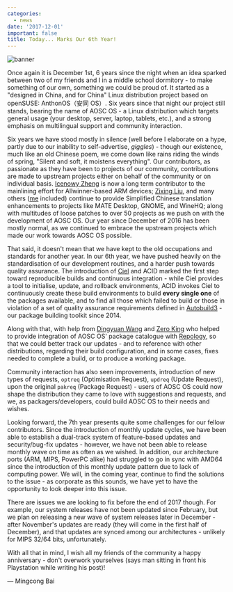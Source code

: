 ```yaml
---
categories:
  - news
date: '2017-12-01'
important: false
title: Today... Marks Our 6th Year!
---
```



![banner](/assets/news/news/6th-banner.png)

Once again it is December 1st, 6 years since the night when an idea sparked between two of my friends and I in a middle school dormitory - to make something of our own, something we could be proud of. It started as a "designed in China, and for China" Linux distribution project based on openSUSE: AnthonOS（安同 OS）. Six years since that night our project still stands, bearing the name of AOSC OS - a Linux distribution which targets general usage (your desktop, server, laptop, tablets, etc.), and a strong emphasis on multilingual support and community interaction.

Six years we have stood mostly in silence (well before I elaborate on a hype, partly due to our inability to self-advertise, *giggles*) - though our existence, much like an old Chinese poem, we come down like rains riding the winds of spring, "Silent and soft, it moistens everything". Our contributors, as passionate as they have been to projects of our community, contributions are made to upstream projects either on behalf of the community or on individual basis. [Icenowy Zheng](https://github.com/Icenowy/) is now a long term contributor to the mainlining effort for Allwinner-based ARM devices; [Zixing Liu](https://github.com/liushuyu/), and many others ([me](https://github.com/MingcongBai/) included) continue to provide Simplified Chinese translation enhancements to projects like MATE Desktop, GNOME, and WineHQ; along with multitudes of loose patches to over 50 projects as we push on with the development of AOSC OS. Our year since December of 2016 has been mostly normal, as we continued to embrace the upstream projects which made our work towards AOSC OS possible.

That said, it doesn't mean that we have kept to the old occupations and standards for another year. In our 6th year, we have pushed heavily on the standardisation of our development routines, and a harder push towards quality assurance. The introduction of [Ciel](https://github.com/AOSC-Dev/ciel/) and ACID marked the first step toward reproducible builds and continuous integration - while Ciel provides a tool to initialise, update, and rollback environments, ACID invokes Ciel to continuously create these build environments to build **every single one** of the packages available, and to find all those which failed to build or those in violation of a set of quality assurance requirements defined in [Autobuild3](https://github.com/AOSC-Dev/autobuild3/) - our package building toolkit since 2014.

Along with that, with help from [Dingyuan Wang](https://github.com/gumblex/) and [Zero King](https://github.com/l2dy/) who helped to provide integration of AOSC OS' package catalogue with [Repology](https://repology.org/), so that we could better track our updates - and to reference with other distributions, regarding their build configuration, and in some cases, fixes needed to complete a build, or to produce a working package.

Community interaction has also seen improvements, introduction of new types of requests, `optreq` (Optimisation Request), `updreq` (Update Request), upon the original `pakreq` (Package Request) - users of AOSC OS could now shape the distribution they came to love with suggestions and requests, and we, as packagers/developers, could build AOSC OS to their needs and wishes.

Looking forward, the 7th year presents quite some challenges for our fellow contributors. Since the introduction of monthly update cycles, we have been able to establish a dual-track system of feature-based updates and security/bug-fix updates - however, we have not been able to release monthly wave on time as often as we wished. In addition, our architecture ports (ARM, MIPS, PowerPC alike) had struggled to go in sync with AMD64 since the introduction of this monthly update pattern due to lack of computing power. We will, in the coming year, continue to find the solutions to the issue - as corporate as this sounds, we have yet to have the opportunity to look deeper into this issue.

There are issues we are looking to fix before the end of 2017 though. For example, our system releases have not been updated since February, but we plan on releasing a new wave of system releases later in December - after November's updates are ready (they will come in the first half of December), and that updates are synced among our architectures - unlikely for MIPS 32/64 bits, unfortunately.

With all that in mind, I wish all my friends of the community a happy anniversary - don't overwork yourselves (says man sitting in front his Playstation while writing his post)!

— Mingcong Bai
